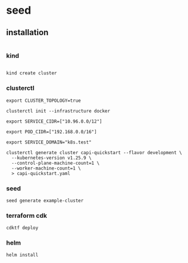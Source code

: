 # seed

## installation

```shell

```

### kind

```shell

```

```shell
kind create cluster
```

### clusterctl

```shell
export CLUSTER_TOPOLOGY=true
```

```shell
clusterctl init --infrastructure docker
```

```shell
export SERVICE_CIDR=["10.96.0.0/12"]
```

```shell
export POD_CIDR=["192.168.0.0/16"]
```

```shell
export SERVICE_DOMAIN="k8s.test"
```

```shell
clusterctl generate cluster capi-quickstart --flavor development \
  --kubernetes-version v1.25.9 \
  --control-plane-machine-count=1 \
  --worker-machine-count=1 \
  > capi-quickstart.yaml
```

### seed

```shellr
seed generate example-cluster
```

### terraform cdk

```shell
cdktf deploy
```

### helm

```shell
helm install 
```